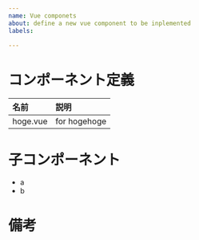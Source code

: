 ```yaml
---
name: Vue componets
about: define a new vue component to be inplemented
labels: 

---
```


# コンポーネント定義
| 名前 | 説明 |
| :--- | :--- |
| hoge.vue | for hogehoge |

# 子コンポーネント

* a
* b

# 備考
